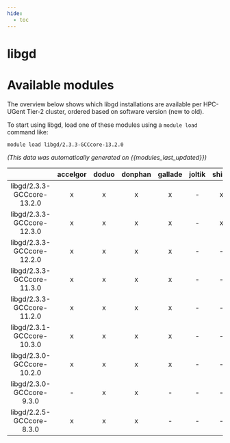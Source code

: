 ```yaml
---
hide:
  - toc
---
```


libgd
=====

# Available modules


The overview below shows which libgd installations are available per HPC-UGent Tier-2 cluster, ordered based on software version (new to old).

To start using libgd, load one of these modules using a `module load` command like:

```shell
module load libgd/2.3.3-GCCcore-13.2.0
```

*(This data was automatically generated on {{modules_last_updated}})*  

| |accelgor|doduo|donphan|gallade|joltik|shinx|skitty|
| :---: | :---: | :---: | :---: | :---: | :---: | :---: | :---: |
|libgd/2.3.3-GCCcore-13.2.0|x|x|x|x|-|x|x|
|libgd/2.3.3-GCCcore-12.3.0|x|x|x|x|-|x|x|
|libgd/2.3.3-GCCcore-12.2.0|x|x|x|x|-|-|-|
|libgd/2.3.3-GCCcore-11.3.0|x|x|x|x|-|-|-|
|libgd/2.3.3-GCCcore-11.2.0|x|x|x|x|-|-|-|
|libgd/2.3.1-GCCcore-10.3.0|x|x|x|x|-|-|-|
|libgd/2.3.0-GCCcore-10.2.0|x|x|x|x|-|-|-|
|libgd/2.3.0-GCCcore-9.3.0|-|x|x|-|-|-|-|
|libgd/2.2.5-GCCcore-8.3.0|x|x|x|-|-|-|-|

